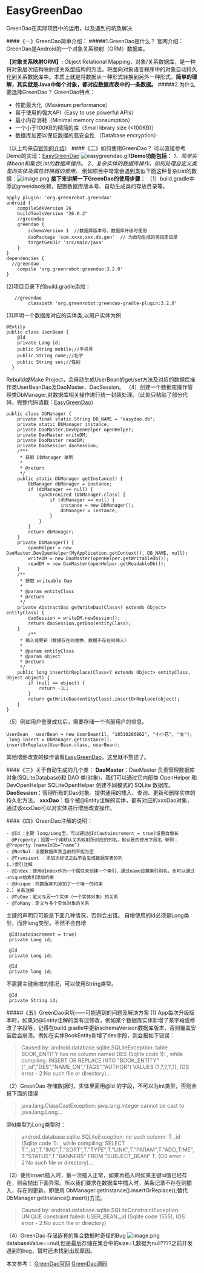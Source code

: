 # EasyGreenDao
GreenDao在实际项目中的运用，以及遇到的坑及解决

####《一》GreenDao简单介绍：
#####1.GreenDao是什么？
官网介绍：GreenDao是Android的一个对象关系映射（ORM）数据库。

**【对象关系映射ORM】:** Object Relational Mapping，对象/关系数据库，是一种将对象层次结构映射成关系型结构的方法。将面向对象语言程序中的对象自动持久化到关系数据库中。本质上就是将数据从一种形式转换到另外一种形式。**简单的理解，其实就是Java中每个对象，都对应数据库表中的一条数据。**
#####2.为什么要选择GreenDao？
GreenDao特点：
* 性能最大化（Maximum performance）
* 易于使用的强大API（Easy to use powerful APIs）
* 最小内存消耗（Minimal memory consumption）
* 一个小于100KB的精简的库（Small library size (<100KB)）
* 数据库加密以保证数据的高安全性 （Database encryption）·

（以上均来自[官网的介绍](http://greenrobot.org/greendao/)）
####《二》如何使用GreenDao？
可以直接参考Demo的实现：[EasyGreenDao](https://github.com/GraceJoJo/EasyGreenDao)
![easygreendao.gif](https://upload-images.jianshu.io/upload_images/3828835-01f8d5fd6ffbcf7f.gif?imageMogr2/auto-orient/strip)**Demo功能包括：**
*1、简单实体bean和集合List的数据库操作。*
*2、复杂实体的数据库操作，如何处理自定义类型的实体及属性转换器的使用。*
例如项目中常常会遇到类似下面这种复杂List的数据：![image.png](https://upload-images.jianshu.io/upload_images/3828835-e69c7a45284ef82b.png?imageMogr2/auto-orient/strip%7CimageView2/2/w/380)
**接下来讲解一下GreenDao的使用步骤：**
（1）build.gradle中添加greendao依赖，配置数据库版本号、自动生成类的存放目录等。
```
apply plugin: 'org.greenrobot.greendao'
android {
    compileSdkVersion 26
    buildToolsVersion "26.0.2"
    //greendao
    greendao {
        schemaVersion 1  //数据库版本号，数据库升级时使用
        daoPackage 'com.xxxx.xxx.db.gen'  // 为自动生成的类指定目录
        targetGenDir 'src/main/java'
    }
}
dependencies {
  //greendao
    compile 'org.greenrobot:greendao:3.2.0'
}
```
(2)项目目录下的build.gradle添加：
```
   //greendao
        classpath 'org.greenrobot:greendao-gradle-plugin:3.2.0'
```
(3)声明一个数据库对应的实体类,以用户实体为例
```
@Entity
public class UserBean {
    @Id
    private Long id;
    public String mobile;//手机号
    public String name;//名字
    public String sex;//性别
  }
```
Rebuild或Make Project，会自动生成UserBean的get/set方法及对应的数据库操作类UserBeanDao及DaoMaster、DaoSession。
（4）创建一个数据库操作管理类DbManager,对数据库相关操作进行统一封装处理。（此处只粘贴了部分代码，完整代码请戳：[EasyGreenDao](https://github.com/GraceJoJo/EasyGreenDao)）
```
public class DbManager {
    private final static String DB_NAME = "easydao.db";
    private static DbManager instance;
    private DaoMaster.DevOpenHelper openHelper;
    private DaoMaster writeDM;
    private DaoMaster readDM;
    private DaoSession daoSession;
    /***
     * 获取 DbManager 单例
     *
     * @return
     */
    public static DbManager getInstance() {
        DbManager dbManager = instance;
        if (dbManager == null) {
            synchronized (DbManager.class) {
                if (dbManager == null) {
                    instance = new DbManager();
                    dbManager = instance;
                }
            }
        }
        return dbManager;
    }
    private DbManager() {
        openHelper = new DaoMaster.DevOpenHelper(MyApplication.getContext(), DB_NAME, null);
        writeDM = new DaoMaster(openHelper.getWritableDb());
        readDM = new DaoMaster(openHelper.getReadableDb());
    }
    /**
     * 获取 writeable Dao
     *
     * @param entityClass
     * @return
     */
    private AbstractDao getWriteDao(Class<? extends Object> entityClass) {
        daoSession = writeDM.newSession();
        return daoSession.getDao(entityClass);
    }
        /**
     * 插入或更新（数据存在则替换，数据不存在则插入）
     *
     * @param entityClass
     * @param object
     * @return
     */
    public long insertOrReplace(Class<? extends Object> entityClass, Object object) {
        if (null == object) {
            return -1L;
        }
        return getWriteDao(entityClass).insertOrReplace(object);
    }
}
```
（5）例如用户登录成功后，需要存储一个当前用户的信息。
```
UserBean   userBean = new UserBean(1l, "18510286862", "小小花", "女");
 long insert = DbManager.getInstance(). insertOrReplace(UserBean.class, userBean);
```
其他增删改查的操作请看[EasyGreenDao](https://github.com/GraceJoJo/EasyGreenDao)，这里就不赘述了。


####《三》关于自动生成的几个类：
**DaoMaster**：DaoMaster 负责管理数据库对象(SQLiteDatabase)和 DAO 类(对象)，我们可以通过它内部类 OpenHelper 和 DevOpenHelper SQLiteOpenHelper 创建不同模式的 SQLite 数据库。
 **DaoSession**：管理所有的Dao对象。提供通用的插入、查询、更新和删除实体的持久化方法。
**xxxDao**：每个被@Entity注解的实体，都有对应的xxxDao对象，通过该xxxDao可以对实体进行增删改查操作。

####《四》GreenDao注解的说明：
```
- @Id :主键 long/Long型，可以通过@Id(autoincrement = true)设置自增长 
- @Property：设置一个非默认关系映射所对应的列名，默认是的使用字段名 举例：@Property (nameInDb=”name”) 
- @NotNul：设置数据库表当前列不能为空 
- @Transient ：添加次标记之后不会生成数据库表的列 
1.)索引注解 
- @Index：使用@Index作为一个属性来创建一个索引，通过name设置索引别名，也可以通过unique给索引添加约束 
- @Unique：向数据库列添加了一个唯一的约束 
2.）关系注解 
- @ToOne：定义与另一个实体（一个实体对象）的关系 
- @ToMany：定义与多个实体对象的关系
```
主键的声明只可能是下面几种情况，否则会出错。
自增使用的id必须是Long类型，而非long类型。不然不会自增
```
 @Id(autoincrement = true)
 private Long id;
```
```
 @Id
 private Long id;
```
```
 @Id
 private long id;
```

不需要主键自增的情况，可以使用String类型。
```
 @Id
 private String id;
```
#####《五》GreenDao采坑——可能遇到的问题及解决方案
  (1) App每次升级版本时，如果对@Entity注解的类有过修改，例如某个数据库实体新增了某字段或修改了字段等，记得在build.gradle中更新schemaVersion数据库版本，否则覆盖安装后会崩溃。例如在实体BookEntity新增了des字段，则会报如下错误：
> Caused by: android.database.sqlite.SQLiteException: table BOOK_ENTITY has no column named DES (Sqlite code 1): , while compiling: INSERT OR REPLACE INTO "BOOK_ENTITY" ("_id","DES","NAME_CN","TAGS","AUTHOR") VALUES (?,?,?,?,?), (OS error - 2:No such file or directory)...

（2）GreenDao 存储数据时，实体里面用@Id 的字段，不可以为int类型，否则会报下面的错误
>  java.lang.ClassCastException: java.lang.Integer cannot be cast to java.lang.Long...
                                                       
@Id类型为Long类型时：
>  android.database.sqlite.SQLiteException: no such column: T._id (Sqlite code 1): , while compiling: SELECT T."_id",T."IMG",T."SORT",T."TYPE",T."LINK",T."PARAM",T."ADD_TIME",T."STATUS",T."BANNERS" FROM "SUBJECT_BEAN" T, (OS error - 2:No such file or directory)...

（3）使用insert插入时，第一次插入正常，如果再插入时如果主键id值已经存在，则会抛出下面异常。所以我们要求在数据库中插入时，某条记录不存在则插入，存在则更新。即使用 DbManager.getInstance().insertOrReplace();替代DbManager.getInstance().insert()方法。

>  Caused by: android.database.sqlite.SQLiteConstraintException: UNIQUE constraint failed: USER_BEAN._id (Sqlite code 1555), (OS error - 2:No such file or directory)

（4）GreenDao 存储嵌套的集合数据时奇怪的Bug
![image.png](https://upload-images.jianshu.io/upload_images/3828835-dc3c2e1397d986b9.png?imageMogr2/auto-orient/strip%7CimageView2/2/w/1240)
databaseValue==null,但是最后存储在集合中的size=1,数据为null????之前开发遇到的bug，暂时还未找到出现原因。

本文参考：
[GreenDao官网](http://greenrobot.org/greendao/)
[GreenDao源码]([https://github.com/greenrobot/greenDAO](https://link.jianshu.com/?t=https://github.com/greenrobot/greenDAO).
)


